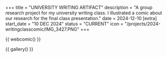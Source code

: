 +++
title = "UNIVERSITY WRITING ARTIFACT" 
description = "A group research project for my university writing class. I illustrated a comic about our research for the final class presentation."
date = 2024-12-10
[extra]
start_date = "10 DEC 2024"
status = "CURRENT"
icon = "/projects/2024-writingclasscomic/IMG_3427.PNG"
+++

{{ webcomic() }}

{{ gallery() }}